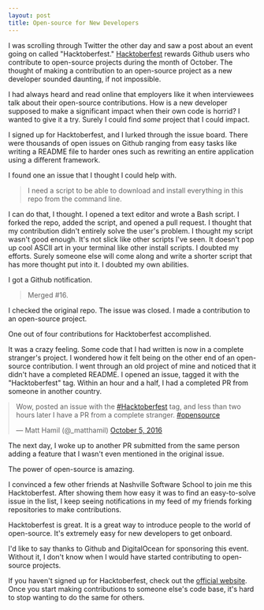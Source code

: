 ```yaml
---
layout: post
title: Open-source for New Developers
---
```


I was scrolling through Twitter the other day and saw a post about an event going on called "Hacktoberfest." [Hacktoberfest](https://hacktoberfest.digitalocean.com/) rewards Github users who contribute to open-source projects during the month of October. The thought of making a contribution to an open-source project as a new developer sounded daunting, if not impossible.

I had always heard and read online that employers like it when interviewees talk about their open-source contributions. How is a new developer supposed to make a significant impact when their own code is horrid? I wanted to give it a try. Surely I could find _some_ project that I could impact.

I signed up for Hacktoberfest, and I lurked through the issue board. There were thousands of open issues on Github ranging from easy tasks like writing a README file to harder ones such as rewriting an entire application using a different framework.

I found one an issue that I thought I could help with.

> I need a script to be able to download and install everything in this repo from the command line.

I can do that, I thought. I opened a text editor and wrote a Bash script. I forked the repo, added the script, and opened a pull request. I thought that my contribution didn't entirely solve the user's problem. I thought my script wasn't good enough. It's not slick like other scripts I've seen. It doesn't pop up cool ASCII art in your terminal like other install scripts. I doubted my efforts. Surely someone else will come along and write a shorter script that has more thought put into it. I doubted my own abilities.

I got a Github notification.

> Merged #16.

I checked the original repo. The issue was closed. I made a contribution to an open-source project.

One out of four contributions for Hacktoberfest accomplished.

It was a crazy feeling. Some code that I had written is now in a complete stranger's project. I wondered how it felt being on the other end of an open-source contribution. I went through an old project of mine and noticed that it didn't have a completed README. I opened an issue, tagged it with the "Hacktoberfest" tag. Within an hour and a half, I had a completed PR from someone in another country.

<blockquote style="display:block;margin:0 auto;" class="twitter-tweet" data-lang="en"><p lang="en" dir="ltr">Wow, posted an issue with the <a href="https://twitter.com/hashtag/Hacktoberfest?src=hash">#Hacktoberfest</a> tag, and less than two hours later I have a PR from a complete stranger. <a href="https://twitter.com/hashtag/opensource?src=hash">#opensource</a></p>&mdash; Matt Hamil (@_matthamil) <a href="https://twitter.com/_matthamil/status/783510881518968833">October 5, 2016</a></blockquote><script async src="//platform.twitter.com/widgets.js" charset="utf-8"></script>

The next day, I woke up to another PR submitted from the same person adding a feature that I wasn't even mentioned in the original issue.

The power of open-source is amazing.

I convinced a few other friends at Nashville Software School to join me this Hacktoberfest. After showing them how easy it was to find an easy-to-solve issue in the list, I keep seeing notifications in my feed of my friends forking repositories to make contributions.

Hacktoberfest is great. It is a great way to introduce people to the world of open-source. It's extremely easy for new developers to get onboard.

I'd like to say thanks to Github and DigitalOcean for sponsoring this event. Without it, I don't know when I would have started contributing to open-source projects.

If you haven't signed up for Hacktoberfest, check out the [official website](https://hacktoberfest.digitalocean.com/). Once you start making contributions to someone else's code base, it's hard to stop wanting to do the same for others.
